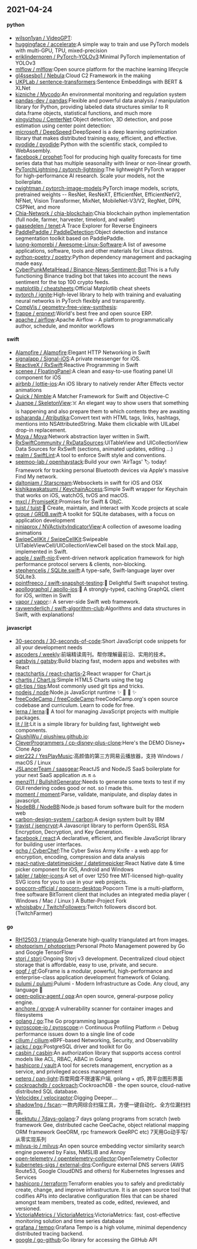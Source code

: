 ## 2021-04-24

#### python
* [wilson1yan / VideoGPT](https://github.com/wilson1yan/VideoGPT):
* [huggingface / accelerate](https://github.com/huggingface/accelerate):A simple way to train and use PyTorch models with multi-GPU, TPU, mixed-precision
* [eriklindernoren / PyTorch-YOLOv3](https://github.com/eriklindernoren/PyTorch-YOLOv3):Minimal PyTorch implementation of YOLOv3
* [mlflow / mlflow](https://github.com/mlflow/mlflow):Open source platform for the machine learning lifecycle
* [gl4ssesbo1 / Nebula](https://github.com/gl4ssesbo1/Nebula):Cloud C2 Framework in the making
* [UKPLab / sentence-transformers](https://github.com/UKPLab/sentence-transformers):Sentence Embeddings with BERT & XLNet
* [kizniche / Mycodo](https://github.com/kizniche/Mycodo):An environmental monitoring and regulation system
* [pandas-dev / pandas](https://github.com/pandas-dev/pandas):Flexible and powerful data analysis / manipulation library for Python, providing labeled data structures similar to R data.frame objects, statistical functions, and much more
* [xingyizhou / CenterNet](https://github.com/xingyizhou/CenterNet):Object detection, 3D detection, and pose estimation using center point detection:
* [microsoft / DeepSpeed](https://github.com/microsoft/DeepSpeed):DeepSpeed is a deep learning optimization library that makes distributed training easy, efficient, and effective.
* [pyodide / pyodide](https://github.com/pyodide/pyodide):Python with the scientific stack, compiled to WebAssembly.
* [facebook / prophet](https://github.com/facebook/prophet):Tool for producing high quality forecasts for time series data that has multiple seasonality with linear or non-linear growth.
* [PyTorchLightning / pytorch-lightning](https://github.com/PyTorchLightning/pytorch-lightning):The lightweight PyTorch wrapper for high-performance AI research. Scale your models, not the boilerplate.
* [rwightman / pytorch-image-models](https://github.com/rwightman/pytorch-image-models):PyTorch image models, scripts, pretrained weights -- ResNet, ResNeXT, EfficientNet, EfficientNetV2, NFNet, Vision Transformer, MixNet, MobileNet-V3/V2, RegNet, DPN, CSPNet, and more
* [Chia-Network / chia-blockchain](https://github.com/Chia-Network/chia-blockchain):Chia blockchain python implementation (full node, farmer, harvester, timelord, and wallet)
* [gaasedelen / tenet](https://github.com/gaasedelen/tenet):A Trace Explorer for Reverse Engineers
* [PaddlePaddle / PaddleDetection](https://github.com/PaddlePaddle/PaddleDetection):Object detection and instance segmentation toolkit based on PaddlePaddle.
* [luong-komorebi / Awesome-Linux-Software](https://github.com/luong-komorebi/Awesome-Linux-Software):A list of awesome applications, software, tools and other materials for Linux distros.
* [python-poetry / poetry](https://github.com/python-poetry/poetry):Python dependency management and packaging made easy.
* [CyberPunkMetalHead / Binance-News-Sentiment-Bot](https://github.com/CyberPunkMetalHead/Binance-News-Sentiment-Bot):This is a fully functioning Binance trading bot that takes into account the news sentiment for the top 100 crypto feeds.
* [matplotlib / cheatsheets](https://github.com/matplotlib/cheatsheets):Official Matplotlib cheat sheets
* [pytorch / ignite](https://github.com/pytorch/ignite):High-level library to help with training and evaluating neural networks in PyTorch flexibly and transparently.
* [CompVis / geometry-free-view-synthesis](https://github.com/CompVis/geometry-free-view-synthesis):
* [frappe / erpnext](https://github.com/frappe/erpnext):World's best free and open source ERP.
* [apache / airflow](https://github.com/apache/airflow):Apache Airflow - A platform to programmatically author, schedule, and monitor workflows

#### swift
* [Alamofire / Alamofire](https://github.com/Alamofire/Alamofire):Elegant HTTP Networking in Swift
* [signalapp / Signal-iOS](https://github.com/signalapp/Signal-iOS):A private messenger for iOS.
* [ReactiveX / RxSwift](https://github.com/ReactiveX/RxSwift):Reactive Programming in Swift
* [scenee / FloatingPanel](https://github.com/scenee/FloatingPanel):A clean and easy-to-use floating panel UI component for iOS
* [airbnb / lottie-ios](https://github.com/airbnb/lottie-ios):An iOS library to natively render After Effects vector animations
* [Quick / Nimble](https://github.com/Quick/Nimble):A Matcher Framework for Swift and Objective-C
* [Juanpe / SkeletonView](https://github.com/Juanpe/SkeletonView):☠️
An elegant way to show users that something is happening and also prepare them to which contents they are awaiting
* [psharanda / Atributika](https://github.com/psharanda/Atributika):Convert text with HTML tags, links, hashtags, mentions into NSAttributedString. Make them clickable with UILabel drop-in replacement.
* [Moya / Moya](https://github.com/Moya/Moya):Network abstraction layer written in Swift.
* [RxSwiftCommunity / RxDataSources](https://github.com/RxSwiftCommunity/RxDataSources):UITableView and UICollectionView Data Sources for RxSwift (sections, animated updates, editing ...)
* [realm / SwiftLint](https://github.com/realm/SwiftLint):A tool to enforce Swift style and conventions.
* [seemoo-lab / openhaystack](https://github.com/seemoo-lab/openhaystack):Build your own 'AirTags'
🏷
today! Framework for tracking personal Bluetooth devices via Apple's massive Find My network.
* [daltoniam / Starscream](https://github.com/daltoniam/Starscream):Websockets in swift for iOS and OSX
* [kishikawakatsumi / KeychainAccess](https://github.com/kishikawakatsumi/KeychainAccess):Simple Swift wrapper for Keychain that works on iOS, watchOS, tvOS and macOS.
* [mxcl / PromiseKit](https://github.com/mxcl/PromiseKit):Promises for Swift & ObjC.
* [tuist / tuist](https://github.com/tuist/tuist):🚀
Create, maintain, and interact with Xcode projects at scale
* [groue / GRDB.swift](https://github.com/groue/GRDB.swift):A toolkit for SQLite databases, with a focus on application development
* [ninjaprox / NVActivityIndicatorView](https://github.com/ninjaprox/NVActivityIndicatorView):A collection of awesome loading animations
* [SwipeCellKit / SwipeCellKit](https://github.com/SwipeCellKit/SwipeCellKit):Swipeable UITableViewCell/UICollectionViewCell based on the stock Mail.app, implemented in Swift.
* [apple / swift-nio](https://github.com/apple/swift-nio):Event-driven network application framework for high performance protocol servers & clients, non-blocking.
* [stephencelis / SQLite.swift](https://github.com/stephencelis/SQLite.swift):A type-safe, Swift-language layer over SQLite3.
* [pointfreeco / swift-snapshot-testing](https://github.com/pointfreeco/swift-snapshot-testing):📸
Delightful Swift snapshot testing.
* [apollographql / apollo-ios](https://github.com/apollographql/apollo-ios):📱
A strongly-typed, caching GraphQL client for iOS, written in Swift
* [vapor / vapor](https://github.com/vapor/vapor):💧
A server-side Swift web framework.
* [raywenderlich / swift-algorithm-club](https://github.com/raywenderlich/swift-algorithm-club):Algorithms and data structures in Swift, with explanations!

#### javascript
* [30-seconds / 30-seconds-of-code](https://github.com/30-seconds/30-seconds-of-code):Short JavaScript code snippets for all your development needs
* [ascoders / weekly](https://github.com/ascoders/weekly):前端精读周刊。帮你理解最前沿、实用的技术。
* [gatsbyjs / gatsby](https://github.com/gatsbyjs/gatsby):Build blazing fast, modern apps and websites with React
* [reactchartjs / react-chartjs-2](https://github.com/reactchartjs/react-chartjs-2):React wrapper for Chart.js
* [chartjs / Chart.js](https://github.com/chartjs/Chart.js):Simple HTML5 Charts using the <canvas> tag
* [git-tips / tips](https://github.com/git-tips/tips):Most commonly used git tips and tricks.
* [nodejs / node](https://github.com/nodejs/node):Node.js JavaScript runtime
✨
🐢
🚀
✨
* [freeCodeCamp / freeCodeCamp](https://github.com/freeCodeCamp/freeCodeCamp):freeCodeCamp.org's open source codebase and curriculum. Learn to code for free.
* [lerna / lerna](https://github.com/lerna/lerna):🐉
A tool for managing JavaScript projects with multiple packages.
* [lit / lit](https://github.com/lit/lit):Lit is a simple library for building fast, lightweight web components.
* [QiushiWu / qiushiwu.github.io](https://github.com/QiushiWu/qiushiwu.github.io):
* [CleverProgrammers / cp-disney-plus-clone](https://github.com/CleverProgrammers/cp-disney-plus-clone):Here's the DEMO Disney+ Clone App
* [qier222 / YesPlayMusic](https://github.com/qier222/YesPlayMusic):高颜值的第三方网易云播放器，支持 Windows / macOS / Linux
* [JSLancerTeam / saasgear](https://github.com/JSLancerTeam/saasgear):ReactJS and NodeJS SaaS boilerplate for your next SaaS application
🔜
🔛
🔝
* [menzi11 / BullshitGenerator](https://github.com/menzi11/BullshitGenerator):Needs to generate some texts to test if my GUI rendering codes good or not. so I made this.
* [moment / moment](https://github.com/moment/moment):Parse, validate, manipulate, and display dates in javascript.
* [NodeBB / NodeBB](https://github.com/NodeBB/NodeBB):Node.js based forum software built for the modern web
* [carbon-design-system / carbon](https://github.com/carbon-design-system/carbon):A design system built by IBM
* [travist / jsencrypt](https://github.com/travist/jsencrypt):A Javascript library to perform OpenSSL RSA Encryption, Decryption, and Key Generation.
* [facebook / react](https://github.com/facebook/react):A declarative, efficient, and flexible JavaScript library for building user interfaces.
* [gchq / CyberChef](https://github.com/gchq/CyberChef):The Cyber Swiss Army Knife - a web app for encryption, encoding, compression and data analysis
* [react-native-datetimepicker / datetimepicker](https://github.com/react-native-datetimepicker/datetimepicker):React Native date & time picker component for iOS, Android and Windows
* [tabler / tabler-icons](https://github.com/tabler/tabler-icons):A set of over 1250 free MIT-licensed high-quality SVG icons for you to use in your web projects.
* [popcorn-official / popcorn-desktop](https://github.com/popcorn-official/popcorn-desktop):Popcorn Time is a multi-platform, free software BitTorrent client that includes an integrated media player ( Windows / Mac / Linux ) A Butter-Project Fork
* [whoisbaby / TwitchFollowers](https://github.com/whoisbaby/TwitchFollowers):Twitch followers discord bot. (TwitchFarmer)

#### go
* [RH12503 / triangula](https://github.com/RH12503/triangula):Generate high-quality triangulated art from images.
* [photoprism / photoprism](https://github.com/photoprism/photoprism):Personal Photo Management powered by Go and Google TensorFlow
* [storj / storj](https://github.com/storj/storj):Ongoing Storj v3 development. Decentralized cloud object storage that is affordable, easy to use, private, and secure.
* [gogf / gf](https://github.com/gogf/gf):GoFrame is a modular, powerful, high-performance and enterprise-class application development framework of Golang.
* [pulumi / pulumi](https://github.com/pulumi/pulumi):Pulumi - Modern Infrastructure as Code. Any cloud, any language
🚀
* [open-policy-agent / opa](https://github.com/open-policy-agent/opa):An open source, general-purpose policy engine.
* [anchore / grype](https://github.com/anchore/grype):A vulnerability scanner for container images and filesystems
* [golang / go](https://github.com/golang/go):The Go programming language
* [pyroscope-io / pyroscope](https://github.com/pyroscope-io/pyroscope):🔥
Continuous Profiling Platform
🔥
Debug performance issues down to a single line of code
* [cilium / cilium](https://github.com/cilium/cilium):eBPF-based Networking, Security, and Observability
* [jackc / pgx](https://github.com/jackc/pgx):PostgreSQL driver and toolkit for Go
* [casbin / casbin](https://github.com/casbin/casbin):An authorization library that supports access control models like ACL, RBAC, ABAC in Golang
* [hashicorp / vault](https://github.com/hashicorp/vault):A tool for secrets management, encryption as a service, and privileged access management
* [peterq / pan-light](https://github.com/peterq/pan-light):百度网盘不限速客户端, golang + qt5, 跨平台图形界面
* [cockroachdb / cockroach](https://github.com/cockroachdb/cockroach):CockroachDB - the open source, cloud-native distributed SQL database.
* [Velocidex / velociraptor](https://github.com/Velocidex/velociraptor):Digging Deeper....
* [shadow1ng / fscan](https://github.com/shadow1ng/fscan):一款内网综合扫描工具，方便一键自动化、全方位漏扫扫描。
* [geektutu / 7days-golang](https://github.com/geektutu/7days-golang):7 days golang programs from scratch (web framework Gee, distributed cache GeeCache, object relational mapping ORM framework GeeORM, rpc framework GeeRPC etc) 7天用Go动手写/从零实现系列
* [milvus-io / milvus](https://github.com/milvus-io/milvus):An open source embedding vector similarity search engine powered by Faiss, NMSLIB and Annoy
* [open-telemetry / opentelemetry-collector](https://github.com/open-telemetry/opentelemetry-collector):OpenTelemetry Collector
* [kubernetes-sigs / external-dns](https://github.com/kubernetes-sigs/external-dns):Configure external DNS servers (AWS Route53, Google CloudDNS and others) for Kubernetes Ingresses and Services
* [hashicorp / terraform](https://github.com/hashicorp/terraform):Terraform enables you to safely and predictably create, change, and improve infrastructure. It is an open source tool that codifies APIs into declarative configuration files that can be shared amongst team members, treated as code, edited, reviewed, and versioned.
* [VictoriaMetrics / VictoriaMetrics](https://github.com/VictoriaMetrics/VictoriaMetrics):VictoriaMetrics: fast, cost-effective monitoring solution and time series database
* [grafana / tempo](https://github.com/grafana/tempo):Grafana Tempo is a high volume, minimal dependency distributed tracing backend.
* [google / go-github](https://github.com/google/go-github):Go library for accessing the GitHub API
